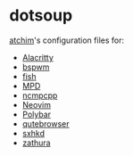 # dotsoup

[atchim][atchim]'s configuration files for:

- [Alacritty][alacritty]
- [bspwm][bspwm]
- [fish][fish]
- [MPD][mpd]
- [ncmpcpp][ncmpcpp]
- [Neovim][neovim]
- [Polybar][polybar]
- [qutebrowser][qutebrowser]
- [sxhkd][sxhkd]
- [zathura][zathura]

[alacritty]: https://github.com/alacritty/alacritty
[atchim]: https://github.com/atchim
[bspwm]: https://github.com/baskerville/bspwm
[fish]: https://github.com/fish-shell/fish-shell
[mpd]: https://www.musicpd.org/
[ncmpcpp]: https://github.com/ncmpcpp/ncmpcpp
[neovim]: https://github.com/neovim/neovim
[polybar]: https://github.com/polybar/polybar
[qutebrowser]: https://github.com/qutebrowser/qutebrowser
[sxhkd]: https://github.com/baskerville/sxhkd
[zathura]: https://github.com/pwmt/zathura
